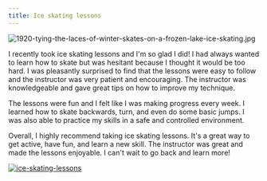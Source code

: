 ```yaml
---
title: Ice skating lessons
---
```


![1920-tying-the-laces-of-winter-skates-on-a-frozen-lake-ice-skating.jpg](/1920-tying-the-laces-of-winter-skates-on-a-frozen-lake-ice-skating.jpg)

I recently took ice skating lessons and I'm so glad I did! I had always wanted to learn how to skate but was hesitant because I thought it would be too hard. I was pleasantly surprised to find that the lessons were easy to follow and the instructor was very patient and encouraging. The instructor was knowledgeable and gave great tips on how to improve my technique.

The lessons were fun and I felt like I was making progress every week. I learned how to skate backwards, turn, and even do some basic jumps. I was also able to practice my skills in a safe and controlled environment.

Overall, I highly recommend taking ice skating lessons. It's a great way to get active, have fun, and learn a new skill. The instructor was great and made the lessons enjoyable. I can't wait to go back and learn more!

[![ice-skating-lessons](<https://dabuttonfactory.com/button.png?t=CHECK+SERVICE&f=Noto+Sans-Bold&ts=26&tc=fff&hp=45&vp=20&c=11&bgt=unicolored&bgc=4bd42f>)](<https://londonexpertfinder.com/link>)